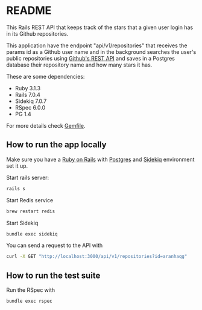 # README

This Rails REST API that keeps track of the stars that a given user login has in its Github repositories.

This application have the endpoint "api/v1/repositories" that receives the params id as a Github user name and in the background searches the user's public repositories using [Github's REST API](https://docs.github.com/en/rest/overview/resources-in-the-rest-api) and saves in a Postgres database their repository name and how many stars it has.

These are some dependencies:

* Ruby 3.1.3
* Rails 7.0.4
* Sidekiq 7.0.7
* RSpec 6.0.0
* PG 1.4

For more details check [Gemfile](Gemfile).

## How to run the app locally
Make sure you have a [Ruby on Rails](https://guides.rubyonrails.org/getting_started.html#installing-rails) with [Postgres](https://www.postgresql.org/) and [Sidekiq](https://sidekiq.org/) environment set it up.

Start rails server:
```sh
rails s
```
Start Redis service
```sh
brew restart redis
```
Start Sidekiq
```sh
bundle exec sidekiq
```
You can send a request to the API with
```sh
curl -X GET "http://localhost:3000/api/v1/repositories?id=aranhaqg"
```

## How to run the test suite
Run the RSpec with
```sh
bundle exec rspec
```

